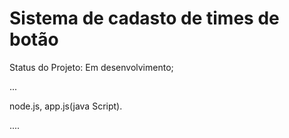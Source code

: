 <h1> Sistema de cadasto de times de botão</h1>

Status do Projeto: Em desenvolvimento;

...

node.js, app.js(java Script).

....
